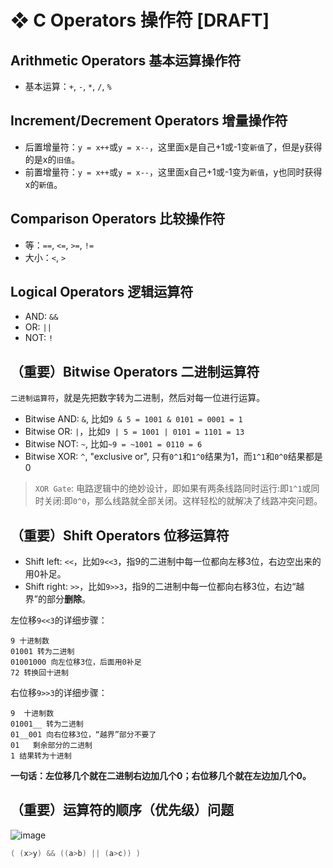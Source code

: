 # ❖ C Operators 操作符 [DRAFT]


## Arithmetic Operators 基本运算操作符

- 基本运算：`+`, `-`, `*`, `/`, `%`

## Increment/Decrement Operators 增量操作符

- 后置增量符：`y = x++`或`y = x--`，这里面x是自己+1或-1变`新值`了，但是y获得的是x的`旧值`。
- 前置增量符：`y = x++`或`y = x--`，这里面x自己+1或-1变为`新值`，y也同时获得x的`新值`。


## Comparison Operators 比较操作符

- 等：`==`, `<=`, `>=`, `!=`
- 大小：`<`, `>`

## Logical Operators 逻辑运算符

- AND: `&&`
- OR: `||`
- NOT: `!`


## （重要）Bitwise Operators 二进制运算符

`二进制运算符`，就是先把数字转为二进制，然后对每一位进行运算。

- Bitwise AND: `&`, 比如`9 & 5 = 1001 & 0101 = 0001 = 1`
- Bitwise OR: `|`，比如`9 | 5 = 1001 | 0101 = 1101 = 13`
- Bitwise NOT: `~`, 比如`~9 = ~1001 = 0110 = 6`
- Bitwise XOR: `^`, "exclusive or", 只有`0^1`和`1^0`结果为1，而`1^1`和`0^0`结果都是0


> `XOR Gate`: 电路逻辑中的绝妙设计，即如果有两条线路同时运行:即`1^1`或同时关闭:即`0^0`，那么线路就全部关闭。这样轻松的就解决了线路冲突问题。


## （重要）Shift Operators 位移运算符

- Shift left: `<<`，比如`9<<3`，指9的二进制中每一位都向左移3位，右边空出来的用0补足。
- Shift right: `>>`，比如`9>>3`，指9的二进制中每一位都向右移3位，右边“越界”的部分**删除**。

左位移`9<<3`的详细步骤：
```
9 十进制数
01001 转为二进制
01001000 向左位移3位，后面用0补足
72 转换回十进制
```

右位移`9>>3`的详细步骤：
```
9  十进制数
01001__ 转为二进制
01__001 向右位移3位，“越界”部分不要了
01   剩余部分的二进制
1 结果转为十进制
```

**一句话：左位移几个就在二进制右边加几个0；右位移几个就在左边加几个0。**


## （重要）运算符的顺序（优先级）问题

![image](https://user-images.githubusercontent.com/14041622/51981668-c34d5980-24ce-11e9-8b09-298c24dc8d2e.png)


```c
( (x>y) && ((a>b) || (a>c)) )
```
